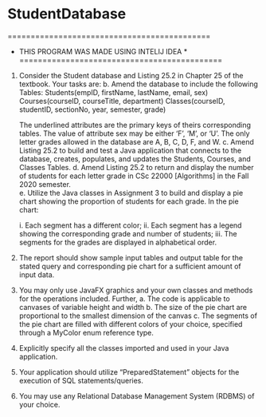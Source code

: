 # StudentDatabase

============================================
* THIS PROGRAM WAS MADE USING INTELIJ IDEA *
============================================


1. Consider the Student database and Listing 25.2 in Chapter 25 of the textbook. Your tasks are:
  b. Amend the database to include the following Tables:
    Students(empID, firstName, lastName, email, sex)
    Courses(courseID, courseTitle, department)
    Classes(courseID, studentID, sectionNo, year, semester, grade)
    
    The underlined attributes are the primary keys of theirs corresponding tables.
    The value of attribute sex may be either ‘F’, ‘M’, or ‘U’. The only letter grades allowed in the database are A, B, C, D, F, and W.
  c. Amend Listing 25.2 to build and test a Java application that connects to the database, creates, populates, and updates the Students, Courses, and Classes Tables.
  d. Amend Listing 25.2 to return and display the number of students for each letter grade in CSc 22000 [Algorithms] in the Fall 2020 semester.  
  e. Utilize the Java classes in Assignment 3 to build and display a pie chart showing the proportion of students for each grade. In the pie chart:
    
    i. Each segment has a different color;
    ii. Each segment has a legend showing the corresponding grade and number of students;
    iii. The segments for the grades are displayed in alphabetical order.

2. The report should show sample input tables and output table for the stated query and corresponding pie chart for a sufficient amount of input data.

3. You may only use JavaFX graphics and your own classes and methods for the operations included. Further,
  a. The code is applicable to canvases of variable height and width
  b. The size of the pie chart are proportional to the smallest dimension of the canvas
  c. The segments of the pie chart are filled with different colors of your choice, specified through a MyColor enum reference type.

4. Explicitly specify all the classes imported and used in your Java application.

5. Your application should utilize “PreparedStatement” objects for the execution of SQL statements/queries.

6. You may use any Relational Database Management System (RDBMS) of your choice.
